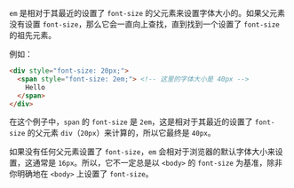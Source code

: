 `em` 是相对于其最近的设置了 `font-size` 的父元素来设置字体大小的。如果父元素没有设置 `font-size`，那么它会一直向上查找，直到找到一个设置了 `font-size` 的祖先元素。

例如：

```html
<div style="font-size: 20px;">
  <span style="font-size: 2em;"> <!-- 这里的字体大小是 40px -->
    Hello
  </span>
</div>
```

在这个例子中，`span` 的 `font-size` 是 `2em`，这是相对于其最近的设置了 `font-size` 的父元素 `div`（`20px`）来计算的，所以它最终是 `40px`。

如果没有任何父元素设置了 `font-size`，`em` 会相对于浏览器的默认字体大小来设置，这通常是 `16px`。所以，它不一定总是以 `<body>` 的 `font-size` 为基准，除非你明确地在 `<body>` 上设置了 `font-size`。